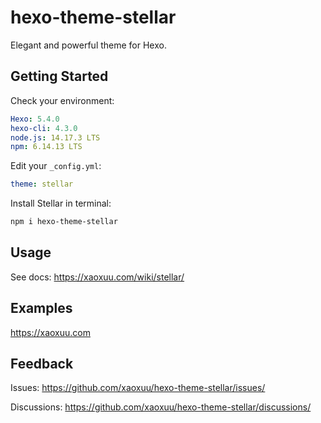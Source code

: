 # hexo-theme-stellar

Elegant and powerful theme for Hexo.

## Getting Started

Check your environment:

```yaml
Hexo: 5.4.0
hexo-cli: 4.3.0
node.js: 14.17.3 LTS
npm: 6.14.13 LTS
```

Edit your `_config.yml`:

```yaml
theme: stellar
```

Install Stellar in terminal:

```bash
npm i hexo-theme-stellar
```

## Usage

See docs: https://xaoxuu.com/wiki/stellar/

## Examples

https://xaoxuu.com

## Feedback

Issues: https://github.com/xaoxuu/hexo-theme-stellar/issues/

Discussions: https://github.com/xaoxuu/hexo-theme-stellar/discussions/
